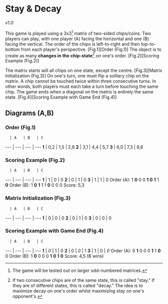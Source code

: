 # Stay & Decay
_v1.0_

This game is played using a 3x3[^1] matrix of two-sided chips/coins.
Two players can play, with one player (A) facing the horizontal and one (B) facing the vertical.
The order of the chips is left-to-right and then top-to-bottom from each player's perspective. [Fig.1][Order (Fig.1)]
The object is to create as many **changes in the chip-state**[^2] on one's order. [Fig.2][Scoring Example (Fig.2)]

The matrix starts will all chips on one state, except the centre. [Fig.3][Matrix Initialization (Fig.3)]
On one's turn, one must flip a solitary chip on the matrix.
A chip cannot be touched twice within three consecutive turns.
In other words, both players must each take a turn before touching the same chip.
The game ends when a diagonal on the matrix is entirely the same state. [Fig.4][Scoring Example with Game End (Fig.4)]

[^1]: The game will be tested out on larger odd-numbered matrices.
[^2]: If two consecutive chips are of the same state, this is called "stay."
If they are of different states, this is called "decay."
The idea is to maximize decay on one's order whilst maximizing stay on one's opponent's.

## Diagrams (A,B)

### Order (Fig.1)
      | A   | B   | C
  --- | --- | --- | ---
**1** | 0,2 | 1,5 | 2,8
**2** | 3,1 | 4,4 | 5,7
**3** | 6,0 | 7,3 | 8,6

### Scoring Example (Fig.2)
      | A   | B   | C
  --- | --- | --- | ---
**1** | 1   | 0   | 0
**2** | 0   | 1   | 0
**3** | 1   | 1   | 0
Order (A): 1 **0** 0 0 **1** **0** **1** 1 **0**
Order (B): 1 **0** **1** 1 1 **0** 0 0 0
Score: 5,3

### Matrix Initialization (Fig.3)
      | A   | B   | C
  --- | --- | --- | ---
**1** | 0   | 0   | 0
**2** | 0   | 1   | 0
**3** | 0   | 0   | 0

### Scoring Example with Game End (Fig.4)
      | A   | B   | C
  --- | --- | --- | ---
**1** | *0* | 1   | 0
**2** | 0   | *0* | 1
**3** | 1   | 0   | *0*
Order (A): 0 **1** 0 0 0 **1** 1 **0** 0
Order (B): 1 **0** 0 0 0 **1** **0** **1** **0**
Score: 4,5 (B wins)
